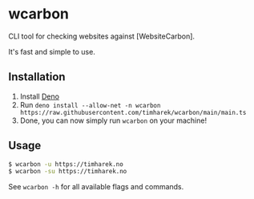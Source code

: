 # wcarbon

CLI tool for checking websites against [WebsiteCarbon].

It's fast and simple to use.

## Installation

1. Install [Deno](https://deno.land)
1. Run `deno install --allow-net -n wcarbon https://raw.githubusercontent.com/timharek/wcarbon/main/main.ts`
1. Done, you can now simply run `wcarbon` on your machine!

## Usage

```bash
$ wcarbon -u https://timharek.no
$ wcarbon -su https://timharek.no
```

See `wcarbon -h` for all available flags and commands.
